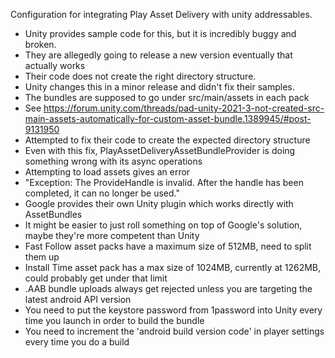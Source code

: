 Configuration for integrating Play Asset Delivery with unity addressables.

- Unity provides sample code for this, but it is incredibly buggy and broken.
- They are allegedly going to release a new version eventually that actually works
- Their code does not create the right directory structure.
- Unity changes this in a minor release and didn't fix their samples.
- The bundles are supposed to go under src/main/assets in each pack
- See https://forum.unity.com/threads/pad-unity-2021-3-not-created-src-main-assets-automatically-for-custom-asset-bundle.1389945/#post-9131950
- Attempted to fix their code to create the expected directory structure
- Even with this fix, PlayAssetDeliveryAssetBundleProvider is doing something wrong with its async operations
- Attempting to load assets gives an error
- "Exception: The ProvideHandle is invalid. After the handle has been completed, it can no longer be used."
- Google provides their own Unity plugin which works directly with AssetBundles
- It might be easier to just roll something on top of Google's solution, maybe they're more competent than Unity
- Fast Follow asset packs have a maximum size of 512MB, need to split them up
- Install Time asset pack has a max size of 1024MB, currently at 1262MB, could probably get under that limit
- .AAB bundle uploads always get rejected unless you are targeting the latest android API version
- You need to put the keystore password from 1password into Unity every time you launch in order to build the bundle
- You need to increment the 'android build version code' in player settings every time you do a build
